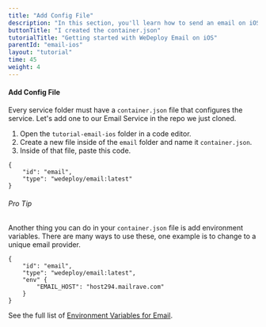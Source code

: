 ```yaml
---
title: "Add Config File"
description: "In this section, you'll learn how to send an email on iOS using the WeDeploy API Client."
buttonTitle: "I created the container.json"
tutorialTitle: "Getting started with WeDeploy Email on iOS"
parentId: "email-ios"
layout: "tutorial"
time: 45
weight: 4
---
```


#### Add Config File

Every service folder must have a `container.json` file that configures the service. Let's add one to our Email Service in the repo we just cloned. 

1. Open the `tutorial-email-ios` folder in a code editor.
2. Create a new file inside of the `email` folder and name it `container.json`.
3. Inside of that file, paste this code.

```application/json
{
	"id": "email",
	"type": "wedeploy/email:latest"
}
```

<aside>

###### <span class="icon-16-star"></span> Pro Tip

Another thing you can do in your `container.json` file is add environment variables. There are many ways to use these, one example is to change to a unique email provider.

```application/json
{
	"id": "email",
	"type": "wedeploy/email:latest",
	"env" {
		"EMAIL_HOST": "host294.mailrave.com"
	}
}
```

See the full list of <a href="http://wedeploy.com/docs/email/environment-variables.html" target="_blank">Environment Variables for Email</a>.

</aside>
